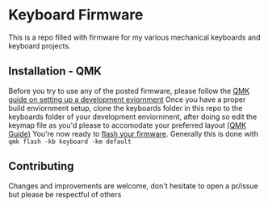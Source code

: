 # Keyboard Firmware

This is a repo filled with firmware for my various mechanical keyboards and keyboard projects.

## Installation - QMK

Before you try to use any of the posted firmware, please follow the [QMK guide on setting up a development eviornment](https://docs.qmk.fm/#/newbs_getting_started)
Once you have a proper build enviornment setup, clone the keyboards folder in this repo to the keyboards folder of your development enviornment, after doing so edit the keymap file as you'd please to accomodate your preferred layout [(QMK Guide)](https://docs.qmk.fm/#/newbs_building_firmware)
You're now ready to [flash your firmware](https://docs.qmk.fm/#/newbs_flashing). Generally this is done with `qmk flash -kb keyboard -km default`

## Contributing

Changes and improvements are welcome, don't hesitate to open a pr/issue but please be respectful of others
